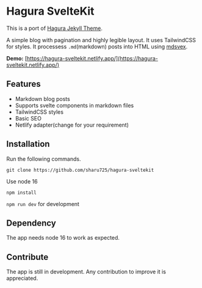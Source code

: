 # Hagura SvelteKit

This is a port of [Hagura Jekyll Theme](https://webjeda.com/hagura/).

A simple blog with pagination and highly legible layout. It uses TailwindCSS for styles. It processess `.md`(markdown) posts into HTML using [mdsvex](https://mdsvex.com/).

**Demo:** [https://hagura-sveltekit.netlify.app/](https://hagura-sveltekit.netlify.app/)

## Features

- Markdown blog posts
- Supports svelte components in markdown files
- TailwindCSS styles
- Basic SEO
- Netlify adapter(change for your requirement)

## Installation

Run the following commands.

`git clone https://github.com/sharu725/hagura-sveltekit`

Use node 16

`npm install`

`npm run dev` for development

## Dependency

The app needs node 16 to work as expected.

## Contribute

The app is still in development. Any contribution to improve it is appreciated.
